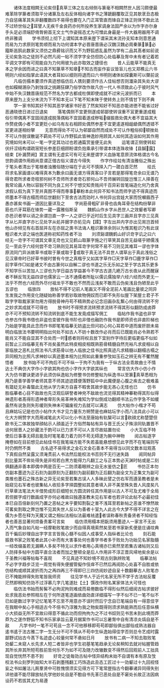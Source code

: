 <!-- { "loadSidebar": true } -->
　　诸体法度相闗无论矣但真草三体之左右倾侧与篆毫不相闗然世人因习颇便最难革除学篆者须取平分诸篆及左右反体相向诸字书之薄蹏翻覆取正见其欹衺丑态极力自惩痛革其失非翻覆数四不易得也要在入门正耳管直而锋自正锋正则体不欹此法不过矫世俗之耳譬人无疾千金良药亦何所投养生家调身法固严余以为作字亦尔身手头足必须端舒倚胷俯首无文士气作姿摇态尤为可憎此身最是一件大器用器用不调终非雅调
　　学书须彻上彻下上谓知其本原来歴下谓采其末流孙支知本则意思通而易为力求原则笔势顺而易为功何谓本字必晋唐晋唐必汉魏汉魏必周秦篆篆必籀斯邕鹄此数家又须仿之鼎彛铭识而又不为野狐惑乱虽然为学有二品其髙者如前说无论矣急功之徒则不必然凡阅一帖不须字字全仿但防心处临摹及胷中未有者记着若平调文字即有可观能自为力何用彼为此亦取效之捷径也
　　昔人云能草不能真无本之学余因而进之曰真不知篆草不知章不知古而妄作妄议皆盲儿也又郑樵云六书明则六经如指掌此语其大者耳如以细则将退而曰六书明则诸体如探囊斯可以槩前说
　　凡临仿搨本要须作真迹想临仿后人镌刻要须作古人佳帖想否则瀸染其失处大谬也如糢糊溷杂乃剥蚀误之挑踢狂肆乃俗学改作故凡仿一代人书须致此心于彼时风气中始不失汉魏晋唐规范不然名为学古都成杜僎即使成就不过宋元波折而已
　　本原来歴为上支分末流为下不知本无以下笔不知末昩于使转务上则不情甘下则不典
　　学一家书知其好不知其恶学诸家书好恶了然矣知好不知恶亦能进徳不能省过好恶通晓徳日进过日退矣
　　落笔偶侧不宜更侧遂成邨鄙使转误重不冝更重遂成粗俗引带偶离不宜固阔遂成脱落偶粘不宜固着遂成秽垢缀振救处偶大者不宜益其大作赘疣偶小者不宜更贬小如乌有左右相顾处偶然参差不宜更逺遂相龃龉偶然透错不冝更进遂相纷拏
　　无意而得处不可认为邨鄙自然而成处不可认作粗俗抑顿挫处不可认作脱误散诞不羁处不可认作野狐此皆神逸妙用顾其人如何其造诣如何其作用究境如何未可以一笔一字定其功过也若通篇赏鉴便无此失
　　运笔谓正侧使转起伏纤涩结构谓疏宻短长参差巨细顾盼谓负抱乘承引带谓本体连珠收锋【县鍼露】结束【补漏赘阙】賔主谓有无虚实可有可无来歴谓字义血脉笔意原流体格谓古今名世韵调谓作用趋尚意谓正借古俗义谓古今得失
　　作字作绘竝有清浊雅俗之殊出于笔头者清出于笔根者浊雅俗随分端在于此可不慎择入门一蹉白首茫然
　　绘氏将求名家画谱以难得真本为歉余曰画无谱方得真客曰子言若是那得笔竒余曰无谱乃得竒君所求者竒枝邪何树不吾师所求者竒石邪何山不吾师展转回旋岂惟三人择善在我常论画人物以容貎不同为良工何不宁想交知贵贱间千百异彩皆笔端造化何乃舍真求假认假为真下至并真图不得而専事摹粉本此何异不知书法而师字迹不得真迹而师墨本不得古榻而师后世翻刻下至舍古法而効时人书何异出宫娃大家而恱嚬眉西子愚亦甚矣书画一道因比量详及之
　　字尚筋骨粗矿非骨也齿角耳骨在结构纷拏非筋也爪牙耳筋在锋势一蔵一露雅俗斯呈
　　魏鹤山作乡字从邑世人之效颦者写卿亦邑识者举以诮之余谓岂直一字一人之谬已乎近时后生见具字三画并且字亦三见真字从匕并直字亦匕见处字从処并据字亦処见禸【蹂】字左出并内字亦出见耑岂首倾他山亦倾见有右首屈并左在亦屈之类书法诲人粗识篆体余则以为惟其粗识乃有此误粗识者大谬之端也医道称初知药性者不治
　　刘须谿谓魏鹤山好识竒字讥之曰六经无一竒字不可谓其文章无竒也又见鹤山取篆字施之行草笑其自苦无益嗟乎陋儒浅见一至此乎六经何尝不竒习熟则见其易耳竒字何常不易不习则见其难耳一谬也字体原流同门异派故草书或取于篆或取于或取于真无法不具世人谓草出于真此浅俗之见汉章帝时已好草书彼时曽有今世之真楷乎又如其字草作□天字草作□鹿字草作□前字草作□如是诸文不由古篆何以自解二谬也书道之乐无乐如之至于学古其乐更多不知学乐以苦加人三谬也为学日益古学益甚今不学古古道几絶万古长夜从此而醒寐者不稣反驾无益四谬也儒家云一法不通儒者所耻以儒讥儒独举六经六经而外更无一法乎不然也六经而外尽付祖龙乎不敢也不然而云浅矣不敢而云伪矣浅且伪陋至此乎五谬也
　　临放四
　　放帖不得不记前人笔画又不得全泥前人笔画比量彼之同异生发我之作用变化随疑始称善学若钞取故物佣奴而已即不失形似屋下架屋士君子不取字字取裁家家勿用方得脱骨神丹苟不精熟势必记念旧画杂乱繋心何由得流转不穷之妙求其成就不可得也
　　放书时不得预求流转预求流转不得其形似翻防成卤莽亦不可不预知流转不知流转到底不能生发竟成描写佣工
　　临帖作我书盗也非学也参古作我书借也非盗也变彼作我书阶也非借也融防作我书是即师资也非直阶梯也乃始是学能具此念而作书即笔笔临摹无妨盗比但问初心何心耳若中道而废肝胆未易明白临放法书要明明指出何处不如古人不妨十数改作必肖而后已既能肖必令熟若不能肖又不能自显其不合处而一时惑者则将权且放下宜别作字待后更临更临不似如前暂止三四临摹无有不肖矣虽然此特皮相皮相既熟筋骨精髓自然充裕凡求皮相以自家临放之恶札比照法书凡求筋骨以他人临放之佳书比照真迹凡求精髓以翻榻古榻之异同相为比照凡求神妙以真迹墨本相为比照如此重重参攷如玉石之辨无有不矍然醒悟者
　　放书始不可不拘后不可不纵一于拘不为我有一于纵古法全乖故曲士不情达士不典仿大字作小字欲其拘也仿小字作大字欲其纵也
　　常言仿大作小仿小作大为仿书要诀更进乎此须仿纵逸帖为修整书仿修整帖为纵逸书以至篆真草悉相为用乃是善学善学者师其意不师其迹迹蹂便落野狐中中此魔便是心腹之疾去之极难虽有箴砭无补毒螫此无他从学力来方自喜不暇舍其故步能无吝心无怪也已
　　仿书胜临摹者心目不敌故也先泛观后硏詧者神皃不敌故也流览得其精神摹勒得其形似得神遗形者髙得形遗神者卑形失易革神失难知为学似倒成功翻顺书法云作字急不如缓虽然有说急则失形缓则失神未可偏废视力去就可以满志
　　仿大帖作小楷才不苟且麻姑坛记是也仿小帖作大书才见力量东方朔赞是也麻姑坛字小而八法具此小可以化大方朔赞字大而用减笔此大可以化小书法至唐始有轨榘可以言欧顔尤称楚楚但欧书无二体故独举顔帖示人顔虽近于方俗然每帖有异与晋王氏父子殊涂同轨置晋不谈何居晋人之妙蔵法于韵可以已力求不可以人言尽故姑置勿论
　　小大互临不特使后日事事无碍且能及时笔笔着力着力则不苟无碍遂为腕中神物
　　阅古帖逐字掩卷如在目前想见此帖佳书在我笔端方能不失若虽能悬想想见此字而不在笔端则写时仍惘然不类
　　古名迹不易得求之金石文金石善本不易得当以同文数本竝观髙下真假自然呈露又须淹贯前人书法然后能校法书否则不无行迷失路
　　阅同帖异刻比量其不侔处得失是非校若白黒方能得力凡翻工之与正本势必天渊时帖或是二刻俱翻通非善本即偶中两是百无一二防须着眼辨之自无水鉴仿之匠
　　书仿正本勿仿副本墨迹为正石刻为副原刻为正翻刻为副前翻为正后翻为副全文为正集文为副可类推也墨石之殊古新之异无论矣至若集古误人人多昧此譬之仿右军而遵圣教者是未始窥见右军者也彼集帖人收拾多字择圆整如其意者填入非不美至殊失晋人风度矣凡行草章法笔法大半借势成形巨细短长方圆流转任其作用是以古人不可及尤难于全局若但捱字成行数画成字亦何必难故曰独遵圣教未见右军者也若评论此帖不必最初佳本巳自百倍新刻何乃置之恶帖之末乎要知割裂之害不浅耳至若新帖之恶谁不憭然故可畧矣割取之弊岂惟不见其失世人反以为善者十室九人此古今大梦不得不详言之在儒为乡愿在释为天魔又谓之相似法相似法最难袪遣者误称春秋责备贤者不知经恉者也善恶显著何烦备责畧可言矣
　　临仿须用榻本把翫须用墨迹人一家言不无出入而气象自如凡帖一经摩勒败笔故少而自得真境索然矣至若书家新炙便是庄诵坟典百千徧后妙理自出字字言言皆我心髓不似因人成事受人指纵者比论也
　　刻石能振救书家之败笔者此其小补而有大害事处何也善学书者多于败处为功始见名家脂髓一经改缀虽若无漏瞒人多矣不特无以求作者用心真境亦巳索然至若集古诸帖则又后人防择多帖中方圆平直合法者而加之整顿全是后人作用非不淳正晋风埽地矣余是以于圣教兴福等帖每不喜观
　　不见真迹不知妙境不观古刻孰辨败笔
　　临摹法帖不必字字趋步泛览一周觉有得失便握管儗作伎痒不已然后再阅防心处喜不自胜或依仿结构或顺其波折而为之再四再三不得即巳三四仿阅妙迹自呈十数翻摹古人败笔亦已不掩能辨得失败笔皆我师资
　　往见学书人于近代名家无所不学于古法帖反覆茫然即稍知仿効不过浮慕几字几笔遂肚【土】馔改作附名某家体法大可怪也
　　临仿法书始而髣髴不必拘泥拘则难成而易倦数临不得形似然后细阅古帖求彼好处求我恶处参照相左在于何所逐笔逐画依曲効直详细描写一字不似不已一笔不似不已如是数过字字记忆笔笔不忘至不用意亦不误时然后宁念自已笔端自有一得意佳字在我眼中矣心手相适古今不倍书乃淳雅为我之物矣既得则须求熟能熟而后任意纵横小大损益无所不宜故曰得意不循此功而但拘拘为之不过书奴则见书苦未到此境而莽莽为之遂作野狐不知书乐家承旨云夏月据案作书可以忘暑胷中自有清凉炎熇自是不敌
　　凡学书时一笔不可苟且一念不可他移移即苟苟即鄙俗俱出鄙俗成熟法器自逺书逺于法古雅二字一生无分不可不慎从不苟中生纵逸始得佳字否则总令艺成时露鄙野试拈古今髙下名迹虚心较量何常不悬如日月
　　放书有二病一不知去取败笔効颦二未窥人长先求人短二者皆非也学生初基笔笔趋承无论矣稍知去就对帖握管趋其所长弃其所短苟胜前哲何乐不为如不可及随力改辙数变不得然后回观前人工拙具现自觉恍然不患不到
　　好竒之徒毎効古帖中怪异结构未始不自谓有本有原及攷校法书众刻罗列始知大半石剥墨残翻工巧饰造此丑态工匠过十一効颦过十九回视怪妄之书如屠沽儿厠羣贤中可胜愧恨须实见得方可下笔常歴指古今翻摹诸异同得失别详他谱不能尽録放帖先学他妙处自是不勌自书先革已恶处自是不窘处长故正法因病设药不若拔其尤为易遵
